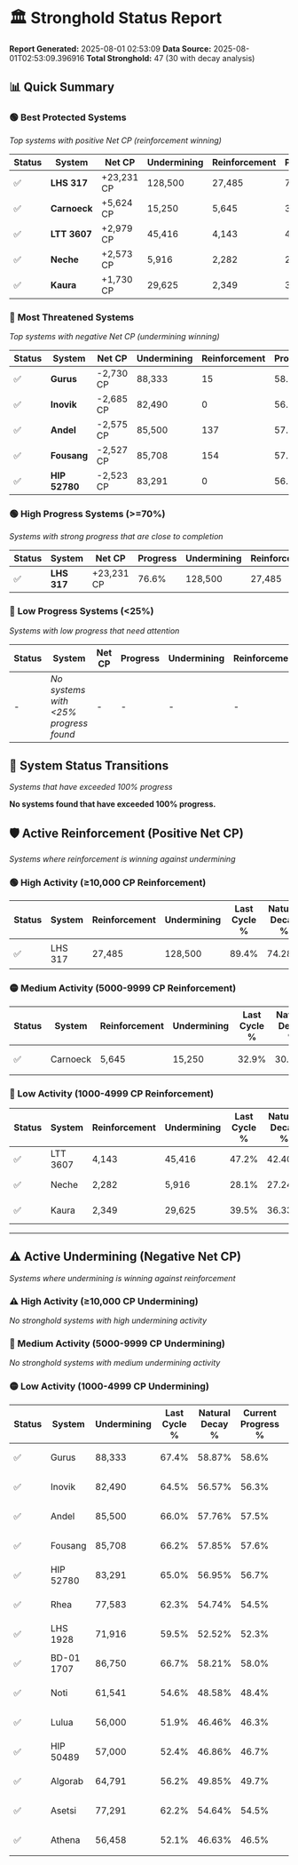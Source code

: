 # 🏛️ Stronghold Status Report

**Report Generated:** 2025-08-01 02:53:09
**Data Source:** 2025-08-01T02:53:09.396916
**Total Stronghold:** 47 (30 with decay analysis)

## 📊 Quick Summary

### 🟢 **Best Protected Systems**
*Top systems with positive Net CP (reinforcement winning)*

| Status | System | Net CP | Undermining | Reinforcement | Progress |
|--------|--------|--------|-------------|---------------|----------|
| ✅ | **LHS 317** | +23,231 CP | 128,500 | 27,485 | 76.6% |
| ✅ | **Carnoeck** | +5,624 CP | 15,250 | 5,645 | 31.4% |
| ✅ | **LTT 3607** | +2,979 CP | 45,416 | 4,143 | 42.7% |
| ✅ | **Neche** | +2,573 CP | 5,916 | 2,282 | 27.5% |
| ✅ | **Kaura** | +1,730 CP | 29,625 | 2,349 | 36.5% |

### 🔴 **Most Threatened Systems**
*Top systems with negative Net CP (undermining winning)*

| Status | System | Net CP | Undermining | Reinforcement | Progress |
|--------|--------|--------|-------------|---------------|----------|
| ✅ | **Gurus** | -2,730 CP | 88,333 | 15 | 58.6% |
| ✅ | **Inovik** | -2,685 CP | 82,490 | 0 | 56.3% |
| ✅ | **Andel** | -2,575 CP | 85,500 | 137 | 57.5% |
| ✅ | **Fousang** | -2,527 CP | 85,708 | 154 | 57.6% |
| ✅ | **HIP 52780** | -2,523 CP | 83,291 | 0 | 56.7% |

### 🟢 **High Progress Systems (>=70%)**
*Systems with strong progress that are close to completion*

| Status | System | Net CP | Progress | Undermining | Reinforcement |
|--------|--------|--------|----------|-------------|---------------|
| ✅ | **LHS 317** | +23,231 CP | 76.6% | 128,500 | 27,485 |

### 🔴 **Low Progress Systems (<25%)**
*Systems with low progress that need attention*

| Status | System | Net CP | Progress | Undermining | Reinforcement |
|--------|--------|--------|----------|-------------|---------------|
| - | *No systems with <25% progress found* | - | - | - | - |
## 🔄 System Status Transitions
*Systems that have exceeded 100% progress*

**No systems found that have exceeded 100% progress.**

## 🛡️ Active Reinforcement (Positive Net CP)
*Systems where reinforcement is winning against undermining*

### 🟢 High Activity (≥10,000 CP Reinforcement)

| Status | System | Reinforcement | Undermining | Last Cycle % | Natural Decay % | Current Progress % | Current CP | Net CP | Activity |
|--------|--------|---------------|-------------|--------------|-----------------|-------------------|------------|--------|----------|
| ✅ | LHS 317 | 27,485 | 128,500 | 89.4% | 74.28% | 76.6% | 765,999 | +23,231 | 🟢 High Reinforcement |

### 🟡 Medium Activity (5000-9999 CP Reinforcement)

| Status | System | Reinforcement | Undermining | Last Cycle % | Natural Decay % | Current Progress % | Current CP | Net CP | Activity |
|--------|--------|---------------|-------------|--------------|-----------------|-------------------|------------|--------|----------|
| ✅ | Carnoeck | 5,645 | 15,250 | 32.9% | 30.84% | 31.4% | 314,000 | +5,624 | 🟡 Medium Reinforcement |

### 🔴 Low Activity (1000-4999 CP Reinforcement)

| Status | System | Reinforcement | Undermining | Last Cycle % | Natural Decay % | Current Progress % | Current CP | Net CP | Activity |
|--------|--------|---------------|-------------|--------------|-----------------|-------------------|------------|--------|----------|
| ✅ | LTT 3607 | 4,143 | 45,416 | 47.2% | 42.40% | 42.7% | 427,000 | +2,979 | 🔵 Low Reinforcement |
| ✅ | Neche | 2,282 | 5,916 | 28.1% | 27.24% | 27.5% | 275,000 | +2,573 | 🔵 Low Reinforcement |
| ✅ | Kaura | 2,349 | 29,625 | 39.5% | 36.33% | 36.5% | 365,000 | +1,730 | 🔵 Low Reinforcement |


---

## ⚠️ Active Undermining (Negative Net CP)
*Systems where undermining is winning against reinforcement*

### ⚠️ High Activity (≥10,000 CP Undermining)

*No stronghold systems with high undermining activity*

### 🔶 Medium Activity (5000-9999 CP Undermining)

*No stronghold systems with medium undermining activity*

### 🟡 Low Activity (1000-4999 CP Undermining)

| Status | System | Undermining | Last Cycle % | Natural Decay % | Current Progress % | Reinforcement | Current CP | Net CP | Activity |
|--------|--------|-------------|--------------|-----------------|-------------------|---------------|------------|--------|----------|
| ✅ | Gurus | 88,333 | 67.4% | 58.87% | 58.6% | 15 | 586,000 | -2,730 | 🟡 Low Undermining |
| ✅ | Inovik | 82,490 | 64.5% | 56.57% | 56.3% | 0 | 563,000 | -2,685 | 🟡 Low Undermining |
| ✅ | Andel | 85,500 | 66.0% | 57.76% | 57.5% | 137 | 575,000 | -2,575 | 🟡 Low Undermining |
| ✅ | Fousang | 85,708 | 66.2% | 57.85% | 57.6% | 154 | 576,000 | -2,527 | 🟡 Low Undermining |
| ✅ | HIP 52780 | 83,291 | 65.0% | 56.95% | 56.7% | 0 | 567,000 | -2,523 | 🟡 Low Undermining |
| ✅ | Rhea | 77,583 | 62.3% | 54.74% | 54.5% | 0 | 545,000 | -2,374 | 🟡 Low Undermining |
| ✅ | LHS 1928 | 71,916 | 59.5% | 52.52% | 52.3% | 92 | 523,000 | -2,184 | 🟡 Low Undermining |
| ✅ | BD-01 1707 | 86,750 | 66.7% | 58.21% | 58.0% | 767 | 580,000 | -2,067 | 🟡 Low Undermining |
| ✅ | Noti | 61,541 | 54.6% | 48.58% | 48.4% | 0 | 484,000 | -1,788 | 🟡 Low Undermining |
| ✅ | Lulua | 56,000 | 51.9% | 46.46% | 46.3% | 0 | 462,999 | -1,571 | 🟡 Low Undermining |
| ✅ | HIP 50489 | 57,000 | 52.4% | 46.86% | 46.7% | 0 | 467,000 | -1,568 | 🟡 Low Undermining |
| ✅ | Algorab | 64,791 | 56.2% | 49.85% | 49.7% | 301 | 497,000 | -1,537 | 🟡 Low Undermining |
| ✅ | Asetsi | 77,291 | 62.2% | 54.64% | 54.5% | 875 | 545,000 | -1,441 | 🟡 Low Undermining |
| ✅ | Athena | 56,458 | 52.1% | 46.63% | 46.5% | 290 | 465,000 | -1,304 | 🟡 Low Undermining |
